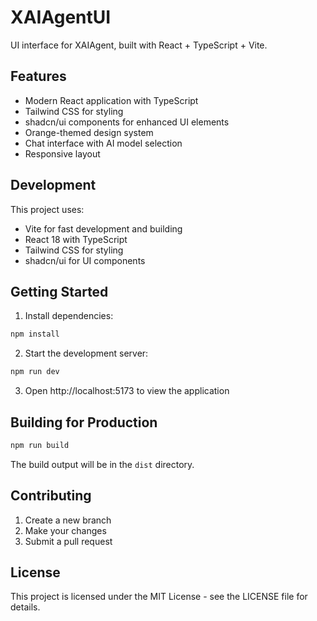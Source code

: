 # XAIAgentUI

UI interface for XAIAgent, built with React + TypeScript + Vite.

## Features

- Modern React application with TypeScript
- Tailwind CSS for styling
- shadcn/ui components for enhanced UI elements
- Orange-themed design system
- Chat interface with AI model selection
- Responsive layout

## Development

This project uses:
- Vite for fast development and building
- React 18 with TypeScript
- Tailwind CSS for styling
- shadcn/ui for UI components

## Getting Started

1. Install dependencies:
```bash
npm install
```

2. Start the development server:
```bash
npm run dev
```

3. Open http://localhost:5173 to view the application

## Building for Production

```bash
npm run build
```

The build output will be in the `dist` directory.

## Contributing

1. Create a new branch
2. Make your changes
3. Submit a pull request

## License

This project is licensed under the MIT License - see the LICENSE file for details.
```

